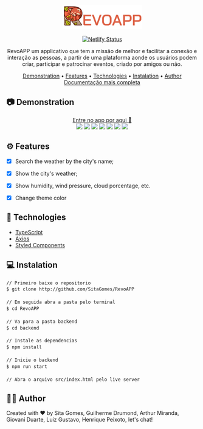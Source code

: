 <div align=center>
    <img src="assets/figma/Logo.png" >
</div>

<div align=center> 

[![Netlify Status](https://api.netlify.com/api/v1/badges/d1bbc138-595e-4f2c-abc4-79fb90044bdf/deploy-status)](https://app.netlify.com/sites/revoapp/deploys)
	
</div>

<p align=center>
    RevoAPP um applicativo que tem a missão de melhor e facilitar a conexão e interação as pessoas, a partir de uma plataforma aonde os usuários podem criar, participar e patrocinar eventos, criado por amigos ou não.
</p>

<p align="center">
 <a href="#camera-demonstration">Demonstration</a> •
 <a href="#gear-features">Features</a> •
 <a href="#electric_plug-technologies">Technologies</a> •
 <a href="#computer-instalation">Instalation</a> •
 <a href="#raising_hand_man-author">Author</a> 
 <a href="#">Documentação mais completa</a> 
</p>

## :camera: Demonstration

<div align=center>
	<a href="https://revoapp.netlify.app/" target="_blank">Entre no app por aqui 👋</a>
</div>


<div align=center>
    <img src="docs/images/login.png">
    <img src="docs/images/cadastro.png">
    <img src="docs/images/usuario.png">
    <img src="docs/images/home.png">
    <img src="docs/images/evento.png">
    <img src="docs/images/pesquisar.png">
    <img src="docs/images/criarEvento.png">
</div>

## :gear: Features
- [X] Search the weather by the city's name;
- [X] Show the city's weather;
- [X] Show humidity, wind pressure, cloud porcentage, etc. 
- [X] Change theme color


## :electric_plug: Technologies
* [TypeScript](https://www.typescriptlang.org/)
* [Axios](https://www.npmjs.com/package/axios/)
* [Styled Components](https://styled-components.com/)


## :computer: Instalation
```bash
// Primeiro baixe o repositorio
$ git clone http://github.com/SitaGomes/RevoAPP

// Em seguida abra a pasta pelo terminal
$ cd RevoAPP

// Va para a pasta backend
$ cd backend

// Instale as dependencias
$ npm install

// Inicie o backend
$ npm run start

// Abra o arquivo src/index.html pelo live server

```

## :raising_hand_man: Author

Created with ♥ by Sita Gomes, Guilherme Drumond, Arthur Miranda, Giovani Duarte, Luiz Gustavo, Henrique Peixoto, let's chat!


